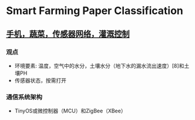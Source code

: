 # Smart Farming Paper Classification

## [手机，蔬菜，传感器网络，灌溉控制](https://ieeexplore.ieee.org/abstract/document/7042670)

### 观点
 - 环境要素: 温度，空气中的水分，土壤水分（地下水的漏水流出速度）[8]和土壤PH
 - 传感器状态，按需打开

### 通信系统架构

 - TinyOS或微控制器（MCU）和ZigBee（XBee）
